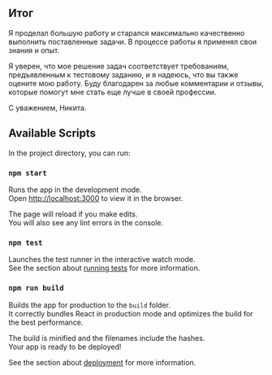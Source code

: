 ## Итог

Я проделал большую работу и старался максимально качественно выполнить поставленные задачи.
В процессе работы я применял свои знания и опыт.

Я уверен, что мое решение задач соответствует требованиям, предъявленным к тестовому заданию, и я надеюсь, что вы также оцените мою работу.
Буду благодарен за любые комментарии и отзывы, которые помогут мне стать еще лучше в своей профессии.

С уважением, Никита.

## Available Scripts

In the project directory, you can run:

### `npm start`

Runs the app in the development mode.\
Open [http://localhost:3000](http://localhost:3000) to view it in the browser.

The page will reload if you make edits.\
You will also see any lint errors in the console.

### `npm test`

Launches the test runner in the interactive watch mode.\
See the section about [running tests](https://facebook.github.io/create-react-app/docs/running-tests) for more information.

### `npm run build`

Builds the app for production to the `build` folder.\
It correctly bundles React in production mode and optimizes the build for the best performance.

The build is minified and the filenames include the hashes.\
Your app is ready to be deployed!

See the section about [deployment](https://facebook.github.io/create-react-app/docs/deployment) for more information.
